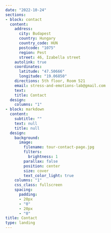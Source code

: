 ```yaml
---
date: "2022-10-24"
sections:
- block: contact
  content:
    address:
      city: Budapest
      country: Hungary
      country_code: HUN
      postcode: "1075"
      region: Pest
      street: 46, Izabella street
    autolink: true
    coordinates:
      latitude: "47.50666"
      longitude: "19.06850"
    directions: 5th floor, Room 521
    email: stress-and-emotions-lab@gmail.com
    text:
    title: Contact
  design:
    columns: "1"
- block: markdown
  content:
    subtitle: ""
    text: null
    title: null
  design:
    background:
      image:
        filename: tour-contact-page.jpg
        filters:
          brightness: 1
        parallax: false
        position: center
        size: cover
        text_color_light: true
    columns: "1"
    css_class: fullscreen
    spacing:
      padding:
      - 20px
      - "0"
      - 20px
      - "0"
title: Contact
type: landing
---
```


